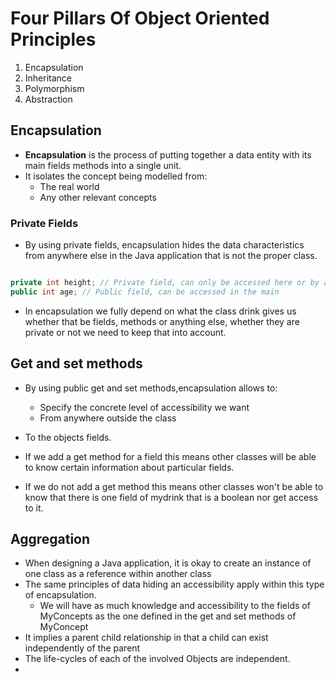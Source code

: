 # Four Pillars Of Object Oriented Principles

1. Encapsulation
2. Inheritance
3. Polymorphism
4. Abstraction

## Encapsulation

- **Encapsulation** is the process of putting together a data entity with its main fields methods into a single unit.
- It isolates the concept being modelled from:
	- The real world
	- Any other relevant concepts


### Private Fields 

- By using private fields, encapsulation hides the data characteristics from anywhere else in the Java application that is not the proper class.
```java 

private int height; // Private field, can only be accessed here or by a get/set
public int age; // Public field, can be accessed in the main
```

- In encapsulation we fully depend on what the class drink gives us whether that be fields, methods or anything else, whether they are private or not we need to keep that into account.

## Get and set methods 

- By using public get and set methods,encapsulation allows to:
	- Specify the concrete level of accessibility we want
	- From anywhere outside the class
- To the objects fields.

- If we add a get method for a field this means other classes will be able to know certain information about particular fields.
- If we do not add a get method this means other classes won't be able to know that there is one field of mydrink that is a boolean nor get access to it.

## Aggregation

- When designing a Java application, it is okay to create an instance of one class as a reference within another class
- The same principles of data hiding an accessibility apply within this type of encapsulation. 
	- We will have as much knowledge and accessibility to the fields of MyConcepts as the one defined in the get and set methods of MyConcept
- It implies a parent child relationship in that a child can exist independently of the parent
- The life-cycles of each of the involved Objects are independent.
- 